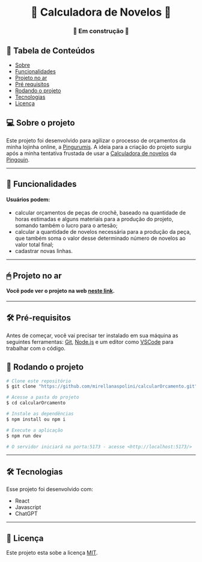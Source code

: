 
<h1 align="center">🧶 Calculadora de Novelos 🧶</h1>

<h3 align="center">🚧 Em construção 🚧</h3>

## 🔖 Tabela de Conteúdos

-   [Sobre](#-sobre-o-projeto)
-   [Funcionalidades](#-funcionalidades)
-   [Projeto no ar](#-projeto-no-ar)
-   [Pré requisitos](#-pré-requisitos)
-   [Rodando o projeto](#-rodando-o-projeto)
-   [Tecnologias](#-tecnologias)
-   [Licença](#-licença)

## 💻 Sobre o projeto

Este projeto foi desenvolvido para agilizar o processo de orçamentos da minha lojinha online, a <a href="https://www.instagram.com/naspolini/">Pingurumis</a>.
A ideia para a criação do projeto surgiu após a minha tentativa frustada de usar a <a href="https://www.pingouin.com.br/calculadora-de-novelos">Calculadora de novelos</a> da <a href="https://www.pingouin.com.br/">Pingouin</a>. 

---

## 🧶 Funcionalidades

#### Usuários podem: 
  - calcular orçamentos de peças de crochê, baseado na quantidade de horas estimadas e alguns materiais para a produção do projeto, somando também o lucro para o artesão;
  - calcular a quantidade de novelos necessária para a produção da peça, que também soma o valor desse determinado número de novelos ao valor total final;
  - cadastrar novas linhas.

---

## 🖱 Projeto no ar
#### Você pode ver o projeto na web <a href="https://calcular-orcamento.vercel.app/">neste link</a>. 

---

## 🛠 Pré-requisitos

Antes de começar, você vai precisar ter instalado em sua máquina as seguintes ferramentas:
[Git](https://git-scm.com), [Node.js](https://nodejs.org/en/) e um editor como [VSCode](https://code.visualstudio.com/) para trabalhar com o código.

## 🎲 Rodando o projeto

```bash
# Clone este repositório
$ git clone "https://github.com/mirellanaspolini/calcularOrcamento.git"

# Acesse a pasta do projeto
$ cd calcularOrcamento

# Instale as dependências
$ npm install ou npm i

# Execute a aplicação
$ npm run dev

# O servidor iniciará na porta:5173 - acesse <http://localhost:5173/>
```

---

## 🛠 Tecnologias

Esse projeto foi desenvolvido com:

-   React
-   Javascript
-   ChatGPT
  
---

## 📝 Licença

Este projeto esta sobe a licença [MIT](./LICENSE).
